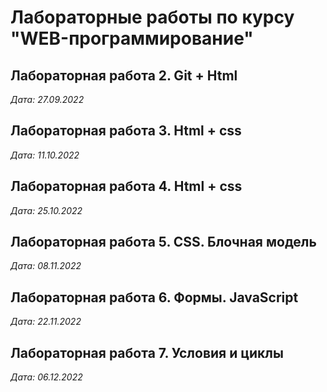 # Лабораторные работы по курсу "WEB-программирование"

## Лабораторная работа 2. Git + Html

*Дата: 27.09.2022*

## Лабораторная работа 3. Html + css

*Дата: 11.10.2022*

## Лабораторная работа 4. Html + css

*Дата: 25.10.2022*

## Лабораторная работа 5. CSS. Блочная модель

*Дата: 08.11.2022*

## Лабораторная работа 6. Формы. JavaScript

*Дата: 22.11.2022*

## Лабораторная работа 7. Условия и циклы

*Дата: 06.12.2022*

